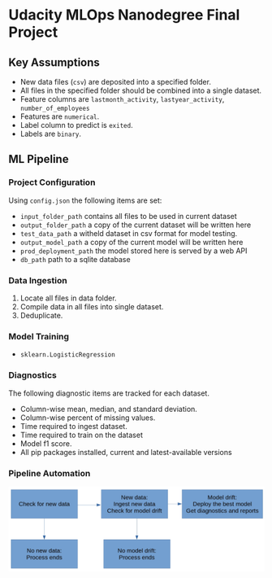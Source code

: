 # Udacity MLOps Nanodegree Final Project

## Key Assumptions
 - New data files (`csv`) are deposited into a specified folder.
 - All files in the specified folder should be combined into a single dataset.
 - Feature columns are `lastmonth_activity`, `lastyear_activity`, `number_of_employees`
 - Features are `numerical`.
 - Label column to predict is `exited`.
 - Labels are `binary`.

## ML Pipeline

### Project Configuration
Using `config.json` the following items are set:
 - `input_folder_path` contains all files to be used in current dataset
 - `output_folder_path` a copy of the current dataset will be written here
 - `test_data_path` a witheld dataset in csv format for model testing.
 - `output_model_path` a copy of the current model will be written here
 - `prod_deployment_path` the model stored here is served by a web API
 - `db_path` path to a sqlite database

### Data Ingestion
1. Locate all files in data folder.
2. Compile data in all files into single dataset.
3. Deduplicate.

### Model Training
 - `sklearn.LogisticRegression`

### Diagnostics
The following diagnostic items are tracked for each dataset.
 - Column-wise mean, median, and standard deviation.
 - Column-wise percent of missing values.
 - Time required to ingest dataset.
 - Time required to train on the dataset
 - Model f1 score.
 - All pip packages installed, current and latest-available versions

### Pipeline Automation
![project pipeline](./images/pipeline.png)
